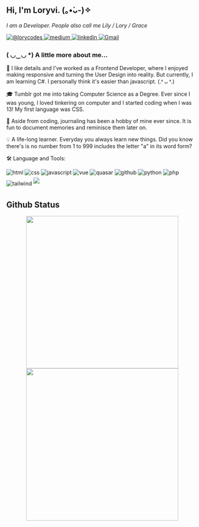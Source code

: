 <h2> Hi, I'm Loryvi.  (｡•̀ᴗ-)✧ </h2>
<p>
   <span><em>I am a Developer. People also call me Lily / Lory / Grace</em> </span> 
</p>
<p>
  <a href="https://twitter.com/lorycodes" target="_blank">
    <img src=https://img.shields.io/badge/@lorycodes-%23131417.svg?&style=for-the-badge&logo=x&logoColor=white alt=@lorycodes style="margin-bottom: 5px;" />
  </a>
  <a href="https://medium.com/@loryvi" target="_blank">
    <img src=https://img.shields.io/badge/@loryvi-%23292929.svg?&style=for-the-badge&logo=medium&logoColor=white alt=medium style="margin-bottom: 5px;" />
  </a>   
  <a href="https://linkedin.com/in/loryvi" target="_blank">
    <img src=https://img.shields.io/badge/@loryvi-%23292929.svg?&style=for-the-badge&logo=linkedin&logoColor=white alt=linkedin style="margin-bottom: 5px;" />
  </a>
  <a href="mailto:contact.loryvi@gmail.com">
    <img alt="Gmail" src=https://img.shields.io/badge/@loryvi-%23292929.svg?&style=for-the-badge&logo=gmail&logoColor=white alt=linkedin style="margin-bottom: 5px;"/>
  </a>
</p>

### ( ◡‿◡ *) A little more about me...  
<p>🔭 I like details and I’ve worked as a Frontend Developer, where I enjoyed making responsive and turning the User Design into reality. But currently, I am learning C#. I personally think it's easier than javascript. (.❛ ᴗ ❛.) </p>
<p>🎓 Tumblr got me into taking Computer Science as a Degree. Ever since I was young, I loved tinkering on computer and I started coding when I was 13! My first language was CSS. </p>
<p>🎨 Aside from coding, journaling has been a hobby of mine ever since. It is fun to document memories and reminisce them later on. </p>
<p>💡 A life-long learner. Everyday you always learn new things. Did you know there's is no number from 1 to 999 includes the letter "a" in its word form?  </p>

🛠️ Language and Tools:
 <div>
  <img src=https://img.shields.io/badge/html-%23131417.svg?&style=for-the-badge&logo=html&logoColor=white alt=html style="margin-bottom: 5px;" />
  <img src=https://img.shields.io/badge/css-%23131417.svg?&style=for-the-badge&logo=css&logoColor=white alt=css style="margin-bottom: 5px;" />
   <img src=https://img.shields.io/badge/javascript-%23131417.svg?&style=for-the-badge&logo=javascript&logoColor=white alt=javascript style="margin-bottom: 5px;" />
   <img src=https://img.shields.io/badge/vue-%23131417.svg?&style=for-the-badge&logo=vue&logoColor=white alt=vue style="margin-bottom: 5px;" />
   <img src=https://img.shields.io/badge/quasar-%23131417.svg?&style=for-the-badge&logo=quasar&logoColor=white alt=quasar style="margin-bottom: 5px;" />
   <img src=https://img.shields.io/badge/github-%23131417.svg?&style=for-the-badge&logo=github&logoColor=white alt=github style="margin-bottom: 5px;" />
   <img src=https://img.shields.io/badge/python-%23131417.svg?&style=for-the-badge&logo=python&logoColor=white alt=python style="margin-bottom: 5px;" />
   <img src=https://img.shields.io/badge/php-%23131417.svg?&style=for-the-badge&logo=php&logoColor=white alt=php style="margin-bottom: 5px;" />
   <img src=https://img.shields.io/badge/tailwind-%23131417.svg?&style=for-the-badge&logo=tailwind&logoColor=white alt=tailwind style="margin-bottom: 5px;" />
  <img src=https://img.shields.io/badge/Csharp-%23131417.svg?&style=for-the-badge&logo=Csharp&logoColor=white style="margin-bottom: 5px;" />
</div>

<h2 align="start">Github Status</h2>

<div align="center" >
  <div>
    <a href="https://github.com/loryvi" title="Go to Source">
      <img width=400 src="https://github-readme-stats.vercel.app/api?username=loryvi&show_icons=true&theme=transparent&hide_border=true&hide=contribs&hide_rank=true" />
    </a>
    <a href="https://github.com/loryvi" title="Go to Source">
      <img width=400 src="https://streak-stats.demolab.com/?user=loryvi&theme=transparent&hide_border=true" />
    </a>
  </div>
</div>  
